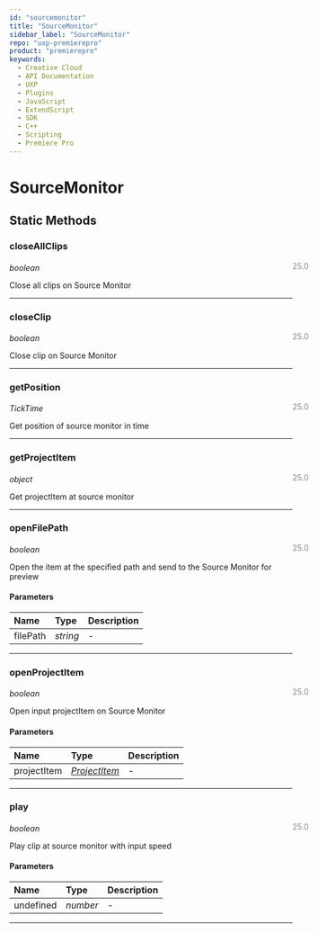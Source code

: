```yaml
---
id: "sourcemonitor"
title: "SourceMonitor"
sidebar_label: "SourceMonitor"
repo: "uxp-premierepro"
product: "premierepro"
keywords:
  - Creative Cloud
  - API Documentation
  - UXP
  - Plugins
  - JavaScript
  - ExtendScript
  - SDK
  - C++
  - Scripting
  - Premiere Pro
---
```


# SourceMonitor  

## Static Methods

### closeAllClips

<span class="minversion" style="display: block; margin-bottom: -1em; margin-left: 36em; float:left; opacity:0.5;">25.0</span>

*boolean*
  
Close all clips on Source Monitor

___

### closeClip

<span class="minversion" style="display: block; margin-bottom: -1em; margin-left: 36em; float:left; opacity:0.5;">25.0</span>

*boolean*
  
Close clip on Source Monitor

___

### getPosition

<span class="minversion" style="display: block; margin-bottom: -1em; margin-left: 36em; float:left; opacity:0.5;">25.0</span>

*TickTime*
  
Get position of source monitor in time

___

### getProjectItem

<span class="minversion" style="display: block; margin-bottom: -1em; margin-left: 36em; float:left; opacity:0.5;">25.0</span>

*object*
  
Get projectItem at source monitor

___

### openFilePath

<span class="minversion" style="display: block; margin-bottom: -1em; margin-left: 36em; float:left; opacity:0.5;">25.0</span>

*boolean*
  
Open the item at the specified path and send to the Source Monitor for preview

#### Parameters

| Name | Type | Description |
| :------ | :------ | :------ |
| filePath | *string* | - |

___

### openProjectItem

<span class="minversion" style="display: block; margin-bottom: -1em; margin-left: 36em; float:left; opacity:0.5;">25.0</span>

*boolean*
  
Open input projectItem on Source Monitor

#### Parameters

| Name | Type | Description |
| :------ | :------ | :------ |
| projectItem | [*ProjectItem*](/ppro_reference/classes/projectitem/) | - |

___

### play

<span class="minversion" style="display: block; margin-bottom: -1em; margin-left: 36em; float:left; opacity:0.5;">25.0</span>

*boolean*
  
Play clip at source monitor with input speed

#### Parameters

| Name | Type | Description |
| :------ | :------ | :------ |
| undefined | *number* | - |

___

